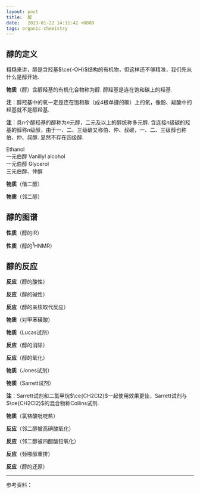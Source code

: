 ```yaml
---
layout: post
title:  醇
date:   2023-01-22 14:11:42 +0800
tags: organic-chemistry
---
```


## 醇的定义

粗糙来讲，醇是含羟基$\ce{-OH}$结构的有机物，但这样还不够精准，我们先从什么是醇开始.

**物质**（醇）含醇羟基的有机化合物称为醇. 醇羟基是连在饱和碳上的羟基.

**注**：醇羟基中的氧一定是连在饱和碳（成4根单键的碳）上的氧，像酚、羧酸中的羟基就不是醇羟基.

**注**：具$n$个醇羟基的醇称为$n$元醇，二元及以上的醇统称多元醇. 含连接$n$级碳的羟基的醇称$n$级醇，由于一、二、三级碳又称伯、仲、叔碳，一、二、三级醇也称伯、仲、叔醇. 显然不存在四级醇.

<smiles data="CCO">Ethanol<br>一元伯醇</smiles>
<smiles data="COC1=C(O)C=CC(CO)=C1">Vanillyl alcohol<br>一元伯醇</smiles>
<smiles data="OCC(O)CO">Glycerol<br>三元伯醇、仲醇</smiles>

**物质**（偕二醇）

**物质**（邻二醇）

## 醇的图谱

**性质**（醇的IR）

**性质**（醇的$^1$HNMR）

## 醇的反应

**反应**（醇的酸性）

**反应**（醇的碱性）

**反应**（醇的亲核取代反应）

**物质**（对甲苯磺酸）

**物质**（Lucas试剂）

**反应**（醇的消除）

**反应**（醇的氧化）

**物质**（Jones试剂）

**物质**（Sarrett试剂）

**注**：Sarrett试剂和二氯甲烷$\ce{CH2Cl2}$一起使用效果更佳，Sarrett试剂与$\ce{CH2Cl2}$的混合物称Collins试剂.

**物质**（氯铬酸吡啶盐）

**反应**（邻二醇被高碘酸氧化）

**反应**（邻二醇被四醋酸铅氧化）

**反应**（频哪醇重排）

**反应**（醇的还原）

---

参考资料：
